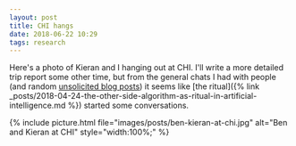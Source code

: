 ```yaml
---
layout: post
title: CHI hangs
date: 2018-06-22 10:29
tags: research
---
```


Here's a photo of Kieran and I hanging out at CHI. I'll write a more detailed
trip report some other time, but from the general chats I had with people (and
random [unsolicited blog
posts](https://eagereyes.org/blog/2018/seven-visualization-talks-that-terrified-me-at-chi))
it seems like [the ritual]({% link
_posts/2018-04-24-the-other-side-algorithm-as-ritual-in-artificial-intelligence.md
%}) started some conversations.

{% include picture.html file="images/posts/ben-kieran-at-chi.jpg" alt="Ben and Kieran at CHI" style="width:100%;" %}
